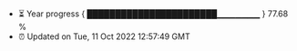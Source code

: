 - ⏳ Year progress { ███████████████████████▁▁▁▁▁▁▁ } 77.68 %
- ⏰ Updated on Tue, 11 Oct 2022 12:57:49 GMT


